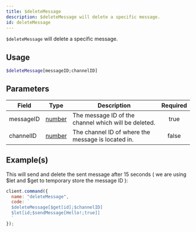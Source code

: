 ```yaml
---
title: $deleteMessage
description: $deleteMessage will delete a specific message.
id: deleteMessage
---
```


`$deleteMessage` will delete a specific message.

## Usage

```php
$deleteMessage[messageID;channelID]
```

## Parameters

| Field     | Type                                                                                              | Description                                          | Required |
| --------- | ------------------------------------------------------------------------------------------------- | ---------------------------------------------------- | :------: |
| messageID | [number](https://developer.mozilla.org/en-US/docs/Web/JavaScript/Reference/Global_Objects/Number) | The message ID of the channel which will be deleted. |   true   |
| channelID | [number](https://developer.mozilla.org/en-US/docs/Web/JavaScript/Reference/Global_Objects/Number) | The channel ID of where the message is located in.   |  false   |

## Example(s)

This will send and delete the sent message after 15 seconds ( we are using $let and $get to temporary store the message
ID ):

```javascript
client.command({
  name: "deleteMessage",
  code: `
  $deleteMessage[$get[id];$channelID]
  $let[id;$sendMessage[Hello!;true]]
  `
});
```
